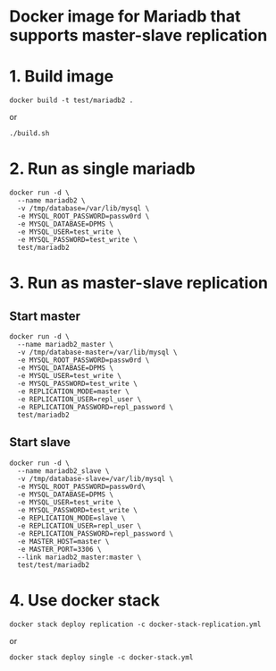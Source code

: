 # Docker image for Mariadb that supports master-slave replication

# 1. Build image

```
docker build -t test/mariadb2 .
```

or

```
./build.sh
```

# 2. Run as single mariadb

```
docker run -d \
  --name mariadb2 \
  -v /tmp/database=/var/lib/mysql \
  -e MYSQL_ROOT_PASSWORD=passw0rd \
  -e MYSQL_DATABASE=DPMS \
  -e MYSQL_USER=test_write \
  -e MYSQL_PASSWORD=test_write \
  test/mariadb2
```

# 3. Run as master-slave replication

## Start master

```
docker run -d \
  --name mariadb2_master \
  -v /tmp/database-master=/var/lib/mysql \
  -e MYSQL_ROOT_PASSWORD=passw0rd \
  -e MYSQL_DATABASE=DPMS \
  -e MYSQL_USER=test_write \
  -e MYSQL_PASSWORD=test_write \
  -e REPLICATION_MODE=master \
  -e REPLICATION_USER=repl_user \
  -e REPLICATION_PASSWORD=repl_password \
  test/mariadb2
```

## Start slave

```
docker run -d \
  --name mariadb2_slave \
  -v /tmp/database-slave=/var/lib/mysql \
  -e MYSQL_ROOT_PASSWORD=passw0rd\
  -e MYSQL_DATABASE=DPMS \
  -e MYSQL_USER=test_write \
  -e MYSQL_PASSWORD=test_write \
  -e REPLICATION_MODE=slave \
  -e REPLICATION_USER=repl_user \
  -e REPLICATION_PASSWORD=repl_password \
  -e MASTER_HOST=master \
  -e MASTER_PORT=3306 \
  --link mariadb2_master:master \
  test/test/mariadb2
```

# 4. Use docker stack

```
docker stack deploy replication -c docker-stack-replication.yml
```

or

```
docker stack deploy single -c docker-stack.yml
```

